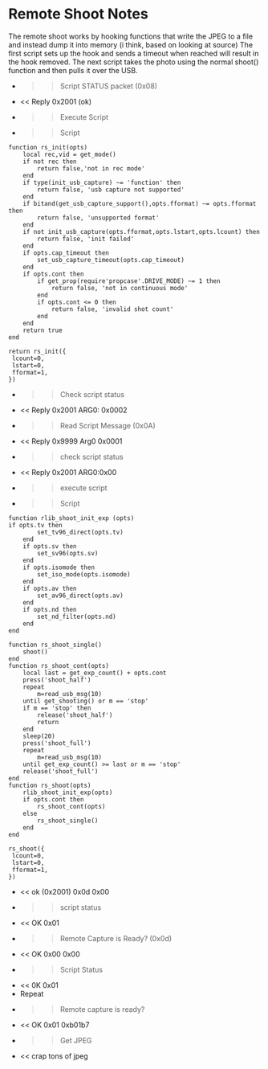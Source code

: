 # Remote Shoot Notes #

The remote shoot works by hooking functions that write the JPEG to a file and instead dump it into memory (i think, based on looking at source) The first script sets up the hook and sends a timeout when reached will result in the hook removed. The next script takes the photo using the normal shoot() function and then pulls it over the USB.

* >> Script STATUS packet (0x08)
* << Reply 0x2001 (ok)
* >> Execute Script
* >> Script
```
function rs_init(opts)
	local rec,vid = get_mode()
	if not rec then
		return false,'not in rec mode'
	end
	if type(init_usb_capture) ~= 'function' then
		return false, 'usb capture not supported'
	end
	if bitand(get_usb_capture_support(),opts.fformat) ~= opts.fformat then
		return false, 'unsupported format'
	end
	if not init_usb_capture(opts.fformat,opts.lstart,opts.lcount) then
		return false, 'init failed'   
	end
	if opts.cap_timeout then
		set_usb_capture_timeout(opts.cap_timeout)
	end
	if opts.cont then
		if get_prop(require'propcase'.DRIVE_MODE) ~= 1 then
			return false, 'not in continuous mode'
		end
		if opts.cont <= 0 then
			return false, 'invalid shot count'
		end
	end
	return true
end

return rs_init({
 lcount=0,
 lstart=0,
 fformat=1,
})
```

* >> Check script status
* << Reply 0x2001 ARG0: 0x0002
* >> Read Script Message (0x0A)
* << Reply 0x9999 Arg0 0x0001
* >> check script status
* << Reply 0x2001 ARG0:0x00
* >> execute script
* >> Script
```
function rlib_shoot_init_exp (opts)
if opts.tv then
		set_tv96_direct(opts.tv)
	end
	if opts.sv then
		set_sv96(opts.sv)
	end
	if opts.isomode then
		set_iso_mode(opts.isomode)
	end
	if opts.av then
		set_av96_direct(opts.av)
	end
	if opts.nd then
		set_nd_filter(opts.nd)
	end
end

function rs_shoot_single()
	shoot()
end
function rs_shoot_cont(opts)
	local last = get_exp_count() + opts.cont
	press('shoot_half')
	repeat
		m=read_usb_msg(10)
	until get_shooting() or m == 'stop'
	if m == 'stop' then
		release('shoot_half')
		return
	end
	sleep(20)
	press('shoot_full')
	repeat
		m=read_usb_msg(10)
	until get_exp_count() >= last or m == 'stop'
	release('shoot_full')
end
function rs_shoot(opts)
	rlib_shoot_init_exp(opts)
	if opts.cont then
		rs_shoot_cont(opts)
	else
		rs_shoot_single()
	end
end

rs_shoot({
 lcount=0,
 lstart=0,
 fformat=1,
})

```
* << ok (0x2001) 0x0d 0x00
* >> script status
* << OK 0x01
* >> Remote Capture is Ready? (0x0d)
* << OK 0x00 0x00
* >> Script Status
* << 0K 0x01
* Repeat
* >> Remote capture is ready?
* << OK 0x01 0xb01b7
* >> Get JPEG
* << crap tons of jpeg


